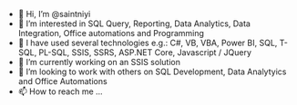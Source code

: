 - 👋 Hi, I’m @saintniyi
- 👀 I’m interested in SQL Query, Reporting, Data Analytics, Data Integration, Office automations and Programming
- 🌴 I have used several technologies e.g.: C#, VB, VBA, Power BI, SQL, T-SQL, PL-SQL, SSIS, SSRS, ASP.NET Core, Javascript / JQuery
- 🌱 I’m currently working on an SSIS solution
- 💞️ I’m looking to work with others on SQL Development, Data Analytyics and Office Automations
- 📫 How to reach me ...

<!---
saintniyi/saintniyi is a ✨ special ✨ repository because its `README.md` (this file) appears on your GitHub profile.
You can click the Preview link to take a look at your changes.
--->
